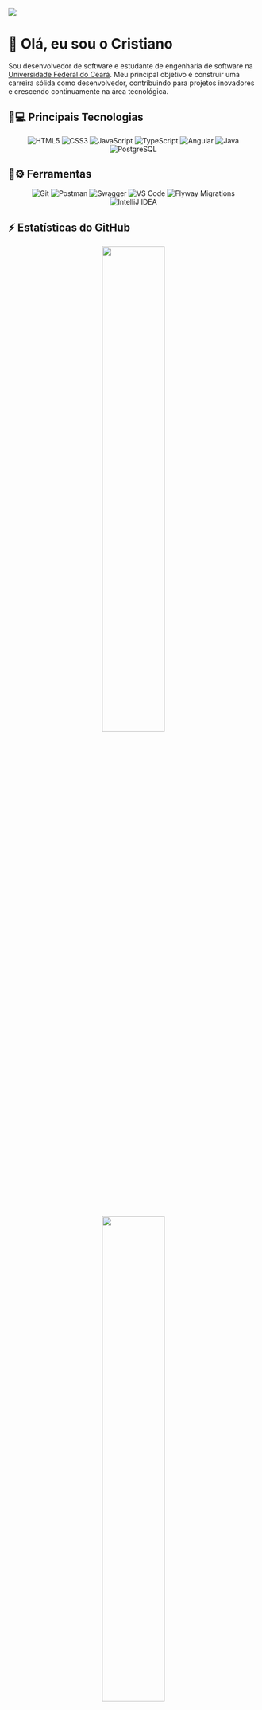 ![](https://komarev.com/ghpvc/?username=CristianoMends&color=006bed)



# 👋 Olá, eu sou o Cristiano

Sou desenvolvedor de software e estudante de engenharia de software na [Universidade Federal do Ceará](https://www.quixada.ufc.br/).
Meu principal objetivo é construir uma carreira sólida como desenvolvedor, contribuindo para projetos inovadores e crescendo continuamente na área tecnológica.

## 🚀💻 Principais Tecnologias

<p align="center">
  <img src="https://img.shields.io/badge/HTML5-%23E34F26.svg?style=flat-square&logo=html5&logoColor=white" alt="HTML5"/>
  <img src="https://img.shields.io/badge/CSS3-%231572B6.svg?style=flat-square&logo=css3&logoColor=white" alt="CSS3"/>
  <img src="https://img.shields.io/badge/JavaScript-%23F7DF1E.svg?style=flat-square&logo=javascript&logoColor=black" alt="JavaScript"/>
  <img src="https://img.shields.io/badge/TypeScript-%23007ACC.svg?style=flat-square&logo=typescript&logoColor=white" alt="TypeScript"/>
  <img src="https://img.shields.io/badge/Angular-%23DD0031.svg?style=flat-square&logo=angular&logoColor=white" alt="Angular"/>
  <img src="https://img.shields.io/badge/Java-%23007396.svg?style=flat-square&logo=java&logoColor=white" alt="Java"/>
  <img src="https://img.shields.io/badge/PostgreSQL-%23336791.svg?style=flat-square&logo=postgresql&logoColor=white" alt="PostgreSQL"/>
</p>

## 🔧⚙ Ferramentas

<p align="center">
  <img src="https://img.shields.io/badge/Git-%23F05033.svg?style=flat-square&logo=git&logoColor=white" alt="Git"/>
  <img src="https://img.shields.io/badge/Postman-%23FF6C37.svg?style=flat-square&logo=postman&logoColor=white" alt="Postman"/>
  <img src="https://img.shields.io/badge/Swagger-%2385EA2D.svg?style=flat-square&logo=swagger&logoColor=black" alt="Swagger"/>
  <img src="https://img.shields.io/badge/VS%20Code-%23007ACC.svg?style=flat-square&logo=visual-studio-code&logoColor=white" alt="VS Code"/>
  <img src="https://img.shields.io/badge/Flyway-CC0200?style=flat-square&logo=flyway&logoColor=white" alt="Flyway Migrations"/>
  <img src="https://img.shields.io/badge/IntelliJ%20IDEA-%23000000.svg?style=flat-square&logo=intellij-idea&logoColor=white" alt="IntelliJ IDEA"/>
</p>

## ⚡ Estatísticas do GitHub
<div align="center">
<img width="50%" src="https://github-readme-stats.vercel.app/api?username=CristianoMends&show_icons=true&locale=pt-br&theme=dracula&custom_title=Estatísticas%20do%20Github">
<img  width="50%" src="https://github-readme-stats.vercel.app/api/top-langs/?username=CristianoMends&custom_title=Top%20Linguagens&layout=pie&langs_count=8&theme=dracula&hide=html,scss,shell,css,procfile&locale=pt-br">
</div>

## 📞 Contatos
<p align="center">
  <a href="https://www.linkedin.com/in/cristiano-mendes-link/"> <img src="https://img.shields.io/badge/-Linkedin-0e76a8?style=flat-square&logo=Linkedin&logoColor=white" alt="LinkedIn"></a>
  <a href="mailto:cristianomendes.dev@gmail.com"><img src="https://img.shields.io/badge/-Gmail-FF0000?style=flat-square&labelColor=FF0000&logo=gmail&logoColor=white" alt="Gmail"></a>
</p>


